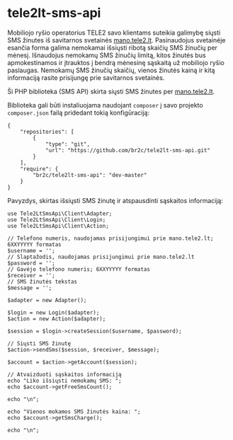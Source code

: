 # tele2lt-sms-api

Mobiliojo ryšio operatorius TELE2 savo klientams suteikia galimybę siųsti SMS žinutes iš savitarnos svetainės
[mano.tele2.lt](https://mano.tele2.lt). Pasinaudojus svetainėje esančia forma galima nemokamai išsiųsti ribotą skaičių SMS žinučių per mėnesį. Išnaudojus nemokamų SMS žinučių limitą, kitos žinutės bus apmokestinamos ir įtrauktos į bendrą mėnesinę sąskaitą už mobiliojo ryšio paslaugas. Nemokamų SMS žinučių skaičių, vienos žinutės kainą ir kitą informaciją rasite prisijungę prie savitarnos svetainės.

Ši PHP biblioteka (SMS API) skirta siųsti SMS žinutes per [mano.tele2.lt](https://mano.tele2.lt).

Biblioteka gali būti instaliuojama naudojant `composer` į savo projekto `composer.json`
failą pridedant tokią konfigūraciją:
```
{
    "repositories": [
        {
            "type": "git",
            "url": "https://github.com/br2c/tele2lt-sms-api.git"
        }
    ],
    "require": {
        "br2c/tele2lt-sms-api": "dev-master"
    }
}
```

Pavyzdys, skirtas išsiųsti SMS žinutę ir atspausdinti sąskaitos informaciją:
```
use Tele2LtSmsApi\Client\Adapter;
use Tele2LtSmsApi\Client\Login;
use Tele2LtSmsApi\Client\Action;

// Telefono numeris, naudojamas prisijungimui prie mano.tele2.lt; 6XXYYYYY formatas
$username = '';
// Slaptažodis, naudojamas prisijungimui prie mano.tele2.lt
$password = '';
// Gavėjo telefono numeris; 6XXYYYYY formatas
$receiver = '';
// SMS žinutės tekstas
$message = '';

$adapter = new Adapter();

$login = new Login($adapter);
$action = new Action($adapter);

$session = $login->createSession($username, $password);

// Siųsti SMS žinutę
$action->sendSms($session, $receiver, $message);

$account = $action->getAccount($session);

// Atvaizduoti sąskaitos informaciją
echo "Liko išsiųsti nemokamų SMS: ";
echo $account->getFreeSmsCount();

echo "\n";

echo "Vienos mokamos SMS žinutės kaina: ";
echo $account->getSmsCharge();

echo "\n";
```
